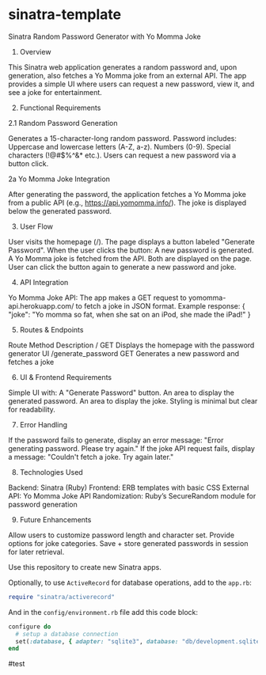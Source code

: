 # sinatra-template

Sinatra Random Password Generator with Yo Momma Joke

1. Overview

This Sinatra web application generates a random password and, upon generation, also fetches a Yo Momma joke from an external API. The app provides a simple UI where users can request a new password, view it, and see a joke for entertainment.

2. Functional Requirements

2.1 Random Password Generation

Generates a 15-character-long random password.
Password includes:
Uppercase and lowercase letters (A-Z, a-z).
Numbers (0-9).
Special characters (!@#$%^&* etc.).
Users can request a new password via a button click.

2a Yo Momma Joke Integration

After generating the password, the application fetches a Yo Momma joke from a public API (e.g., https://api.yomomma.info/).
The joke is displayed below the generated password.

3. User Flow

User visits the homepage (/).
The page displays a button labeled "Generate Password".
When the user clicks the button:
A new password is generated.
A Yo Momma joke is fetched from the API.
Both are displayed on the page.
User can click the button again to generate a new password and joke.

4. API Integration

Yo Momma Joke API: The app makes a GET request to yomomma-api.herokuapp.com/ to fetch a joke in JSON format.
Example response: { "joke": "Yo momma so fat, when she sat on an iPod, she made the iPad!" }

5. Routes & Endpoints

Route	Method	Description
/	GET	Displays the homepage with the password generator UI
/generate_password	GET	Generates a new password and fetches a joke

6. UI & Frontend Requirements

Simple UI with:
A "Generate Password" button.
An area to display the generated password.
An area to display the joke.
Styling is minimal but clear for readability.

7. Error Handling

If the password fails to generate, display an error message: "Error generating password. Please try again."
If the joke API request fails, display a message: "Couldn't fetch a joke. Try again later."

8. Technologies Used

Backend: Sinatra (Ruby)
Frontend: ERB templates with basic CSS
External API: Yo Momma Joke API
Randomization: Ruby’s SecureRandom module for password generation

9. Future Enhancements

Allow users to customize password length and character set.
Provide options for joke categories.
Save + store generated passwords in session for later retrieval.

Use this repository to create new Sinatra apps. 

Optionally, to use `ActiveRecord` for database operations, add to the `app.rb`:

```ruby
require "sinatra/activerecord"
```

And in the `config/environment.rb` file add this code block:

```ruby
configure do
  # setup a database connection
  set(:database, { adapter: "sqlite3", database: "db/development.sqlite3" })
end
```
#test <script src="https://gist.github.com/bellarosewilson/01760c510220386c7a28d61767714973.js"></script>

